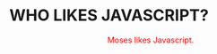 # WHO LIKES JAVASCRIPT?

<p style="color: red; text-align: center">Moses likes Javascript.</p>





